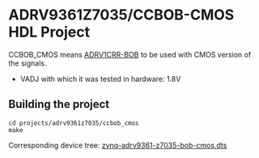 <!-- no_build_example, no_no_os -->

# ADRV9361Z7035/CCBOB-CMOS HDL Project

CCBOB_CMOS means [ADRV1CRR-BOB](https://www.analog.com/en/resources/evaluation-hardware-and-software/evaluation-boards-kits/adrv1crr-bob.html)
to be used with CMOS version of the signals.

- VADJ with which it was tested in hardware: 1.8V

## Building the project

```
cd projects/adrv9361z7035/ccbob_cmos
make
```

Corresponding device tree: [zynq-adrv9361-z7035-bob-cmos.dts](https://github.com/analogdevicesinc/linux/blob/main/arch/arm/boot/dts/xilinx/zynq-adrv9361-z7035-bob-cmos.dts)
